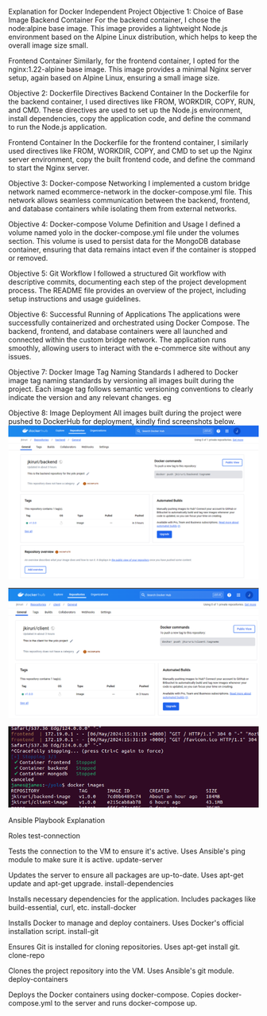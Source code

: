 Explanation for Docker Independent Project
Objective 1: Choice of Base Image
Backend Container
For the backend container, I chose the node:alpine base image. This image provides a lightweight Node.js environment based on the Alpine Linux distribution, which helps to keep the overall image size small.

Frontend Container
Similarly, for the frontend container, I opted for the nginx:1.22-alpine base image. This image provides a minimal Nginx server setup, again based on Alpine Linux, ensuring a small image size.

Objective 2: Dockerfile Directives
Backend Container
In the Dockerfile for the backend container, I used directives like FROM, WORKDIR, COPY, RUN, and CMD. These directives are used to set up the Node.js environment, install dependencies, copy the application code, and define the command to run the Node.js application.

Frontend Container
In the Dockerfile for the frontend container, I similarly used directives like FROM, WORKDIR, COPY, and CMD to set up the Nginx server environment, copy the built frontend code, and define the command to start the Nginx server.

Objective 3: Docker-compose Networking
I implemented a custom bridge network named ecommerce-network in the docker-compose.yml file. This network allows seamless communication between the backend, frontend, and database containers while isolating them from external networks.

Objective 4: Docker-compose Volume Definition and Usage
I defined a volume named yolo in the docker-compose.yml file under the volumes section. This volume is used to persist data for the MongoDB database container, ensuring that data remains intact even if the container is stopped or removed.

Objective 5: Git Workflow
I followed a structured Git workflow with descriptive commits, documenting each step of the project development process. The README file provides an overview of the project, including setup instructions and usage guidelines.

Objective 6: Successful Running of Applications
The applications were successfully containerized and orchestrated using Docker Compose. The backend, frontend, and database containers were all launched and connected within the custom bridge network. The application runs smoothly, allowing users to interact with the e-commerce site without any issues.

Objective 7: Docker Image Tag Naming Standards
I adhered to Docker image tag naming standards by versioning all images built during the project. Each image tag follows semantic versioning conventions to clearly indicate the version and any relevant changes. eg 

Objective 8: Image Deployment
All images built during the project were pushed to DockerHub for deployment, kindly find screenshots below.
![alt text](image-1.png)

![alt text](image.png)

![alt text](image-2.png)

Ansible Playbook Explanation

Roles
test-connection

Tests the connection to the VM to ensure it's active.
Uses Ansible's ping module to make sure it is active.
update-server

Updates the server to ensure all packages are up-to-date.
Uses apt-get update and apt-get upgrade.
install-dependencies

Installs necessary dependencies for the application.
Includes packages like build-essential, curl, etc.
install-docker

Installs Docker to manage and deploy containers.
Uses Docker's official installation script.
install-git

Ensures Git is installed for cloning repositories.
Uses apt-get install git.
clone-repo

Clones the project repository into the VM.
Uses Ansible's git module.
deploy-containers

Deploys the Docker containers using docker-compose.
Copies docker-compose.yml to the server and runs docker-compose up. 
